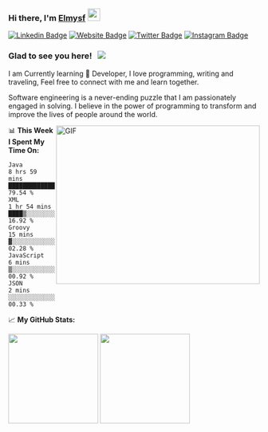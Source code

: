 ### Hi there, I'm <a href="https://www.pasdiaku.com" target="_blank">Elmysf</a> <img src="https://media.giphy.com/media/hvRJCLFzcasrR4ia7z/giphy.gif" width="25px">

[![Linkedin Badge](https://img.shields.io/badge/-LinkedIn-0e76a8?style=flat-square&logo=Linkedin&logoColor=white)](https://www.linkedin.com/in/sufiandyelmy/)
[![Website Badge](https://img.shields.io/badge/Website-3b5998?style=flat-square&logo=google-chrome&logoColor=white)](https://www.pasdiaku.com)
[![Twitter Badge](https://img.shields.io/badge/-Twitter-00acee?style=flat-square&logo=Twitter&logoColor=white)](https://twitter.com/Elmysf__)
[![Instagram Badge](https://img.shields.io/badge/-Instagram-e4405f?style=flat-square&logo=Instagram&logoColor=white)](https://instagram.com/Elmysf__)

### Glad to see you here! &nbsp; ![](https://visitor-badge.glitch.me/badge?page_id=elmysf.elmysf)

I am Currently learning  Developer, I love programming, writing and traveling, Feel free to connect with me and learn together.

Software engineering is a never-ending puzzle that I am passionately engaged in solving. I believe in the power of programming to transform and improve the lives of people around the world.

<img align="right" alt="GIF" src="https://github.com/elmysf/elmysf/coding.gif?raw=true" width="408" height="318" />
  

📊 **This Week I Spent My Time On:**
<!--START_SECTION:waka-->
```text
Java         8 hrs 59 mins   ████████████████████░░░░░   79.54 % 
XML          1 hr 54 mins    ████▒░░░░░░░░░░░░░░░░░░░░   16.92 % 
Groovy       15 mins         ▓░░░░░░░░░░░░░░░░░░░░░░░░   02.28 % 
JavaScript   6 mins          ▒░░░░░░░░░░░░░░░░░░░░░░░░   00.92 % 
JSON         2 mins          ░░░░░░░░░░░░░░░░░░░░░░░░░   00.33 % 
```
<!--END_SECTION:waka-->


📈 **My GitHub Stats:**

<p>
  <img height="180em" src="https://github-readme-stats.vercel.app/api?username=elmysf&show_icons=true&hide_border=true&&count_private=true&include_all_commits=true" />
  <img height="180em" src="https://github-readme-stats.vercel.app/api/top-langs/?username=elmysf&exclude_repo=KNN-Image-Classification&show_icons=true&hide_border=true&layout=compact&langs_count=8"/>
</p>
